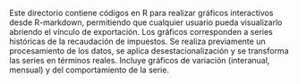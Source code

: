 
Este directorio contiene códigos en R para realizar gráficos interactivos desde R-markdown, permitiendo que cualquier usuario pueda visualizarlo abriendo el vínculo de exportación. Los gráficos corresponden a series históricas de la recaudación de impuestos. Se realiza previamente un procesamiento de los datos, se aplica desestacionalización y se transforma las series en términos reales. Incluye gráficos de variación (interanual, mensual) y del comportamiento de la serie.

